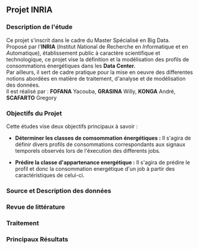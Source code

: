 ##    Projet INRIA    ##

### Description de l'étude
Ce projet s'inscrit dans le cadre du Master Spécialisé en Big Data. <br>
Proposé par l'**INRIA** (*I*nstitut *N*ational de *R*echerche en *I*nformatique et en *A*utomatique), établissement public à caractère scientifique et technologique, ce projet vise la définition et la modélisation des profils de consommations énergétiques dans les **Data Center.**<br>
Par ailleurs, il sert de cadre pratique pour la mise en oeuvre des differentes notions abordées en matière de traitement, d'analyse et de modélisation des données.<br>
Il est réalisé par : **FOFANA** Yacouba, **GRASINA** Willy, **KONGA** André, **SCAFARTO** Gregory

### Objectifs du Projet
Cette études vise deux objectifs principaux à savoir :

 - **Déterminer les classes de comsommation énergétiques :** Il s'agira de définir divers profils de consommations correspondants aux signaux temporels observés lors de l'éxecution des differents jobs.  
        
- **Prédire la classe d'appartenance energétique :** Il s'agira de prédire le profil et donc la consommation energétique d'un job à partir des caractéristiques de celui-ci. 

### Source et Description des données

### Revue de littérature

### Traitement

### Principaux Résultats


